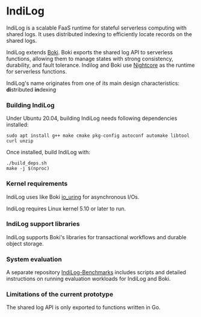 IndiLog
==================================

IndiLog is a scalable FaaS runtime for stateful serverless computing with shared logs. It uses distributed indexing to efficiently locate records on the shared logs.

IndiLog extends [Boki](https://github.com/ut-osa/boki). Boki exports the shared log API to serverless functions, allowing them to manage states with strong consistency, durability, and fault tolerance.
Indilog and Boki use [Nightcore](https://github.com/ut-osa/nightcore) as the runtime for serverless functions.

IndiLog's name originates from one of its main design characteristics: **di**stributed **in**dexing

### Building IndiLog ###

Under Ubuntu 20.04, building IndiLog needs following dependencies installed:
~~~
sudo apt install g++ make cmake pkg-config autoconf automake libtool curl unzip
~~~

Once installed, build IndiLog with:

~~~
./build_deps.sh
make -j $(nproc)
~~~

### Kernel requirements ###

IndiLog uses like Boki [io_uring](https://en.wikipedia.org/wiki/Io_uring) for asynchronous I/Os.

IndiLog requires Linux kernel 5.10 or later to run.

### IndiLog support libraries ###

IndiLog supports Boki's libraries for transactional workflows and durable object storage.

### System evaluation ###

A separate repository [IndiLog-Benchmarks](https://github.com/MaxWies/indilog-benchmarks) includes scripts and detailed instructions on running evaluation workloads for IndiLog and Boki.

### Limitations of the current prototype ###

The shared log API is only exported to functions written in Go.
